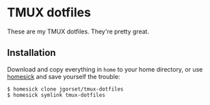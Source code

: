 # TMUX dotfiles

These are my TMUX dotfiles. They're pretty great.

## Installation

Download and copy everything in `home` to your home directory, or use
[homesick](https://github.com/technicalpickles/homesick) and save
yourself the trouble:

    $ homesick clone jgorset/tmux-dotfiles
    $ homesick symlink tmux-dotfiles

